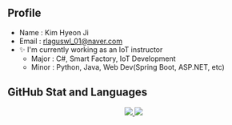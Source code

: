 ## Profile
- Name : Kim Hyeon Ji
- Email : rlaguswl_01@naver.com
- ✨ I'm currently working as an IoT instructor
  - Major : C#, Smart Factory, IoT Development
  - Minor : Python, Java, Web Dev(Spring Boot, ASP.NET, etc)

## GitHub Stat and Languages
<p align='center'>
  <a href="https://github.com/guswlrla">
    <img src="https://github-readme-stats.vercel.app/api?username=guswlrla&theme=synthwave&show_icons=true"/>
    <img src="https://github-readme-stats.vercel.app/api/top-langs/?username=guswlrla&theme=synthwave&layout=compact"/>
  </a>
</p>
